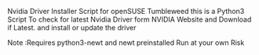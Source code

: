 Nvidia Driver Installer Script for openSUSE Tumbleweed
this is a Python3 Script To check for latest Nvidia Driver form NVIDIA Website and Download if Latest.
and install or update the driver

Note :Requires python3-newt and newt preinstalled
Run at your own Risk
